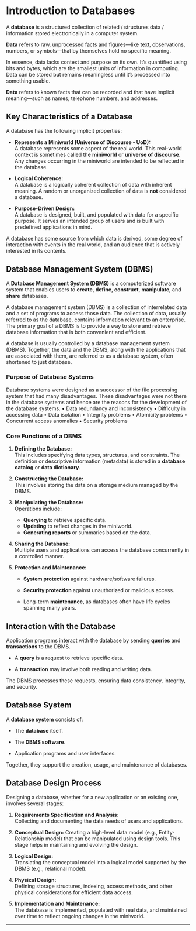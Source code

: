 
# Introduction to Databases

A **database** is a structured collection of related / structures data / information stored electronically in a computer system.

**Data** refers to raw, unprocessed facts and figures—like text, observations, numbers, or symbols—that by themselves hold no specific meaning.

In essence, data lacks context and purpose on its own. It’s quantified using bits and bytes, which are the smallest units of information in computing. Data can be stored but remains meaningless until it’s processed into something usable.

**Data** refers to known facts that can be recorded and that have implicit meaning—such as names, telephone numbers, and addresses.

## Key Characteristics of a Database

A database has the following implicit properties:

- **Represents a Miniworld (Universe of Discourse - UoD):**  
    A database represents some aspect of the real world. This real-world context is sometimes called the **miniworld** or **universe of discourse**. Any changes occurring in the miniworld are intended to be reflected in the database.
    
- **Logical Coherence:**  
    A database is a logically coherent collection of data with inherent meaning. A random or unorganized collection of data is **not** considered a database.
    
- **Purpose-Driven Design:**  
    A database is designed, built, and populated with data for a specific purpose. It serves an intended group of users and is built with predefined applications in mind.


A database has some source from which data is derived, some degree of interaction with events in the real world, and an audience that is actively interested in its contents.    


## Database Management System (DBMS)

A **Database Management System (DBMS)** is a computerized software system that enables users to **create**, **define**, **construct**, **manipulate**, and **share** databases.

A database management system (DBMS) is a collection of interrelated data and a set of programs to access those data. The collection of data, usually referred to as the database, contains information relevant to an enterprise. The primary goal of a DBMS is to provide a way to store and retrieve database information that is both convenient and efficient.

A database is usually controlled by a database management system (DBMS). Together, the data and the DBMS, along with the applications that are associated with them, are referred to as a database system, often shortened to just database.

### Purpose of Database Systems

Database systems were designed as a successor of the file processing system that had many disadvantages. These disadvantages were not there in the database systems and hence are the reasons for the development of the database systems.
• Data redundancy and inconsistency
• Difficulty in accessing data
• Data isolation
• Integrity problems
• Atomicity problems
• Concurrent access anomalies
• Security problems

### Core Functions of a DBMS

1. **Defining the Database:**  
    This includes specifying data types, structures, and constraints. The definition or descriptive information (metadata) is stored in a **database catalog** or **data dictionary**.
    
2. **Constructing the Database:**  
    This involves storing the data on a storage medium managed by the DBMS.
    
3. **Manipulating the Database:**  
    Operations include:
    - **Querying** to retrieve specific data.
    - **Updating** to reflect changes in the miniworld.
    - **Generating reports** or summaries based on the data.
    
4. **Sharing the Database:**  
    Multiple users and applications can access the database concurrently in a controlled manner.
    
5. **Protection and Maintenance:**
    
    - **System protection** against hardware/software failures.
        
    - **Security protection** against unauthorized or malicious access.
        
    - Long-term **maintenance**, as databases often have life cycles spanning many years.
        

## Interaction with the Database

Application programs interact with the database by sending **queries** and **transactions** to the DBMS.

- A **query** is a request to retrieve specific data.
    
- A **transaction** may involve both reading and writing data.

The DBMS processes these requests, ensuring data consistency, integrity, and security.


## Database System

A **database system** consists of:

- The **database** itself.
    
- The **DBMS software**.
    
- Application programs and user interfaces.

Together, they support the creation, usage, and maintenance of databases.


## Database Design Process

Designing a database, whether for a new application or an existing one, involves several stages:

1. **Requirements Specification and Analysis:**  
    Collecting and documenting the data needs of users and applications.
    
2. **Conceptual Design:** 
    Creating a high-level data model (e.g., Entity-Relationship model) that can be manipulated using design tools. This stage helps in maintaining and evolving the design.
    
3. **Logical Design:**  
    Translating the conceptual model into a logical model supported by the DBMS (e.g., relational model).
    
4. **Physical Design:**  
    Defining storage structures, indexing, access methods, and other physical considerations for efficient data access.
    
5. **Implementation and Maintenance:**  
    The database is implemented, populated with real data, and maintained over time to reflect ongoing changes in the miniworld.
    

---
